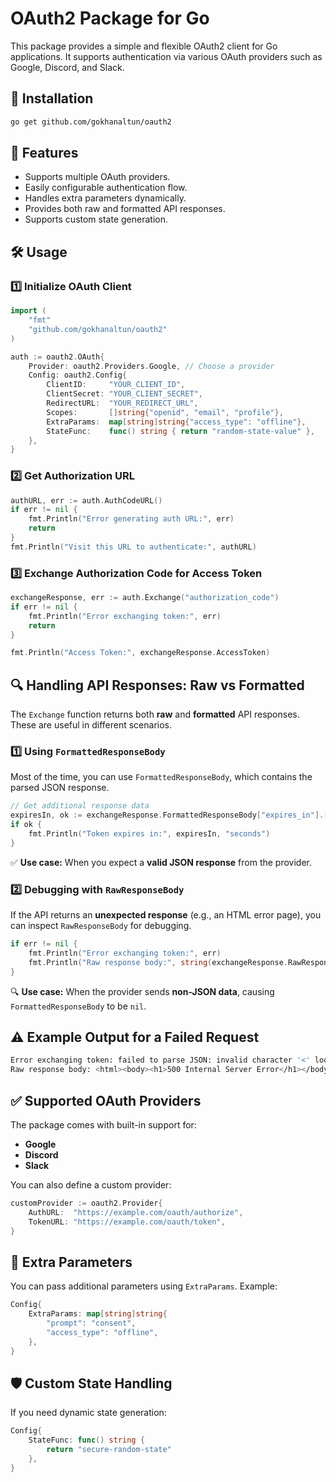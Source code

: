 # OAuth2 Package for Go

This package provides a simple and flexible OAuth2 client for Go applications. It supports authentication via various OAuth providers such as Google, Discord, and Slack.

## 🚀 Installation

```sh
go get github.com/gokhanaltun/oauth2
```

## 📌 Features
- Supports multiple OAuth providers.
- Easily configurable authentication flow.
- Handles extra parameters dynamically.
- Provides both raw and formatted API responses.
- Supports custom state generation.

## 🛠️ Usage

### 1️⃣ Initialize OAuth Client

```go
import (
    "fmt"
    "github.com/gokhanaltun/oauth2"
)

auth := oauth2.OAuth{
    Provider: oauth2.Providers.Google, // Choose a provider
    Config: oauth2.Config{
        ClientID:     "YOUR_CLIENT_ID",
        ClientSecret: "YOUR_CLIENT_SECRET",
        RedirectURL:  "YOUR_REDIRECT_URL",
        Scopes:       []string{"openid", "email", "profile"},
        ExtraParams:  map[string]string{"access_type": "offline"},
        StateFunc:    func() string { return "random-state-value" },
    },
}
```

### 2️⃣ Get Authorization URL

```go
authURL, err := auth.AuthCodeURL()
if err != nil {
    fmt.Println("Error generating auth URL:", err)
    return
}
fmt.Println("Visit this URL to authenticate:", authURL)
```

### 3️⃣ Exchange Authorization Code for Access Token

```go
exchangeResponse, err := auth.Exchange("authorization_code")
if err != nil {
    fmt.Println("Error exchanging token:", err)
    return
}

fmt.Println("Access Token:", exchangeResponse.AccessToken)
```

## 🔍 Handling API Responses: Raw vs Formatted

The `Exchange` function returns both **raw** and **formatted** API responses. These are useful in different scenarios.

### 1️⃣ Using `FormattedResponseBody`

Most of the time, you can use `FormattedResponseBody`, which contains the parsed JSON response.

```go
// Get additional response data
expiresIn, ok := exchangeResponse.FormattedResponseBody["expires_in"].(float64)
if ok {
    fmt.Println("Token expires in:", expiresIn, "seconds")
}
```

✅ **Use case:** When you expect a **valid JSON response** from the provider.

### 2️⃣ Debugging with `RawResponseBody`

If the API returns an **unexpected response** (e.g., an HTML error page), you can inspect `RawResponseBody` for debugging.

```go
if err != nil {
    fmt.Println("Error exchanging token:", err)
    fmt.Println("Raw response body:", string(exchangeResponse.RawResponseBody)) // Debugging
}
```

🔍 **Use case:** When the provider sends **non-JSON data**, causing `FormattedResponseBody` to be `nil`.

## ⚠️ Example Output for a Failed Request
```sh
Error exchanging token: failed to parse JSON: invalid character '<' looking for beginning of value
Raw response body: <html><body><h1>500 Internal Server Error</h1></body></html>
```

## ✅ Supported OAuth Providers

The package comes with built-in support for:
- **Google**
- **Discord**
- **Slack**

You can also define a custom provider:

```go
customProvider := oauth2.Provider{
    AuthURL:  "https://example.com/oauth/authorize",
    TokenURL: "https://example.com/oauth/token",
}
```

## 🔄 Extra Parameters

You can pass additional parameters using `ExtraParams`. Example:

```go
Config{
    ExtraParams: map[string]string{
        "prompt": "consent",
        "access_type": "offline",
    },
}
```

## 🛡️ Custom State Handling

If you need dynamic state generation:

```go
Config{
    StateFunc: func() string {
        return "secure-random-state"
    },
}
```

